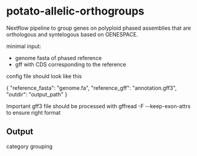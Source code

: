 # potato-allelic-orthogroups

Nextflow pipeline to group genes on polyploid phased assemblies that are orthologous and syntelogous based on GENESPACE.

minimal input:
- genome fasta of phased reference
- gff with CDS corresponding to the reference

config file should look like this


{
    "reference_fasta": "genome.fa",
    "reference_gff": "annotation.gff3",
    "outdir": "output_path"
}

Important gff3 file should be processed with gffread -F --keep-exon-attrs to ensure right format



## Output

 category grouping




